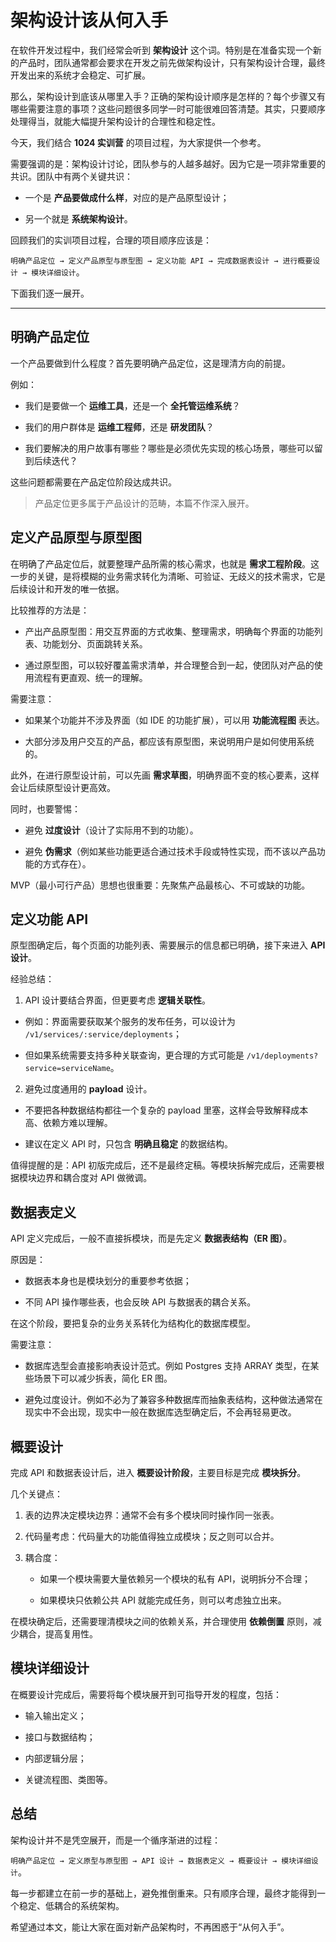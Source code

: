 # 架构设计该从何入手

在软件开发过程中，我们经常会听到 **架构设计** 这个词。特别是在准备实现一个新的产品时，团队通常都会要求在开发之前先做架构设计，只有架构设计合理，最终开发出来的系统才会稳定、可扩展。

那么，架构设计到底该从哪里入手？正确的架构设计顺序是怎样的？每个步骤又有哪些需要注意的事项？这些问题很多同学一时可能很难回答清楚。其实，只要顺序处理得当，就能大幅提升架构设计的合理性和稳定性。

今天，我们结合 **1024 实训营** 的项目过程，为大家提供一个参考。

需要强调的是：架构设计讨论，团队参与的人越多越好。因为它是一项非常重要的共识。团队中有两个关键共识：

- 一个是 **产品要做成什么样**，对应的是产品原型设计；

- 另一个就是 **系统架构设计**。

回顾我们的实训项目过程，合理的项目顺序应该是：

`明确产品定位 → 定义产品原型与原型图 → 定义功能 API → 完成数据表设计 → 进行概要设计 → 模块详细设计`。

下面我们逐一展开。

---

## 明确产品定位

一个产品要做到什么程度？首先要明确产品定位，这是理清方向的前提。

例如：

- 我们是要做一个 **运维工具**，还是一个 **全托管运维系统**？

- 我们的用户群体是 **运维工程师**，还是 **研发团队**？

- 我们要解决的用户故事有哪些？哪些是必须优先实现的核心场景，哪些可以留到后续迭代？

这些问题都需要在产品定位阶段达成共识。

> 产品定位更多属于产品设计的范畴，本篇不作深入展开。

## 定义产品原型与原型图

在明确了产品定位后，就要整理产品所需的核心需求，也就是 **需求工程阶段**。这一步的关键，是将模糊的业务需求转化为清晰、可验证、无歧义的技术需求，它是后续设计和开发的唯一依据。

比较推荐的方法是：

- 产出产品原型图：用交互界面的方式收集、整理需求，明确每个界面的功能列表、功能划分、页面跳转关系。

- 通过原型图，可以较好覆盖需求清单，并合理整合到一起，使团队对产品的使用流程有更直观、统一的理解。

需要注意：

- 如果某个功能并不涉及界面（如 IDE 的功能扩展），可以用 **功能流程图** 表达。

- 大部分涉及用户交互的产品，都应该有原型图，来说明用户是如何使用系统的。

此外，在进行原型设计前，可以先画 **需求草图**，明确界面不变的核心要素，这样会让后续原型设计更高效。

同时，也要警惕：

- 避免 **过度设计**（设计了实际用不到的功能）。

- 避免 **伪需求**（例如某些功能更适合通过技术手段或特性实现，而不该以产品功能的方式存在）。

MVP（最小可行产品）思想也很重要：先聚焦产品最核心、不可或缺的功能。

## 定义功能 API

原型图确定后，每个页面的功能列表、需要展示的信息都已明确，接下来进入 **API 设计**。

经验总结：

1. API 设计要结合界面，但更要考虑 **逻辑关联性**。

  - 例如：界面需要获取某个服务的发布任务，可以设计为 `/v1/services/:service/deployments`；

  - 但如果系统需要支持多种关联查询，更合理的方式可能是 `/v1/deployments?service=serviceName`。

2. 避免过度通用的 **payload** 设计。

  - 不要把各种数据结构都往一个复杂的 payload 里塞，这样会导致解释成本高、依赖方难以理解。

  - 建议在定义 API 时，只包含 **明确且稳定** 的数据结构。

值得提醒的是：API 初版完成后，还不是最终定稿。等模块拆解完成后，还需要根据模块边界和耦合度对 API 做微调。

## 数据表定义

API 定义完成后，一般不直接拆模块，而是先定义 **数据表结构（ER 图）**。

原因是：

- 数据表本身也是模块划分的重要参考依据；

- 不同 API 操作哪些表，也会反映 API 与数据表的耦合关系。

在这个阶段，要把复杂的业务关系转化为结构化的数据库模型。

需要注意：

- 数据库选型会直接影响表设计范式。例如 Postgres 支持 ARRAY 类型，在某些场景下可以减少拆表，简化 ER 图。

- 避免过度设计。例如不必为了兼容多种数据库而抽象表结构，这种做法通常在现实中不会出现，现实中一般在数据库选型确定后，不会再轻易更改。

## 概要设计

完成 API 和数据表设计后，进入 **概要设计阶段**，主要目标是完成 **模块拆分**。

几个关键点：

1. 表的边界决定模块边界：通常不会有多个模块同时操作同一张表。

2. 代码量考虑：代码量大的功能值得独立成模块；反之则可以合并。

3. 耦合度：

   - 如果一个模块需要大量依赖另一个模块的私有 API，说明拆分不合理；

   - 如果模块只依赖公共 API 就能完成任务，则可以考虑独立出来。

在模块确定后，还需要理清模块之间的依赖关系，并合理使用 **依赖倒置** 原则，减少耦合，提高复用性。

## 模块详细设计

在概要设计完成后，需要将每个模块展开到可指导开发的程度，包括：

- 输入输出定义；

- 接口与数据结构；

- 内部逻辑分层；

- 关键流程图、类图等。

## 总结

架构设计并不是凭空展开，而是一个循序渐进的过程：

`明确产品定位 → 定义原型与原型图 → API 设计 → 数据表定义 → 概要设计 → 模块详细设计`。

每一步都建立在前一步的基础上，避免推倒重来。只有顺序合理，最终才能得到一个稳定、低耦合的系统架构。

希望通过本文，能让大家在面对新产品架构时，不再困惑于“从何入手”。